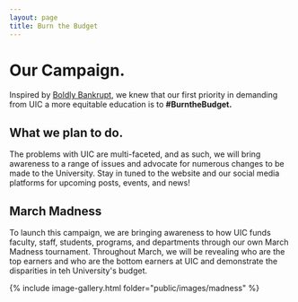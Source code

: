 ```yaml
---
layout: page
title: Burn the Budget
---
```


# Our Campaign.   
Inspired by [Boldly Bankrupt](https://boldlybankrupt.cargo.site/), we knew that our first priority in demanding from UIC a more equitable education is to **#BurntheBudget.**    

## What we plan to do.   
The problems with UIC are multi-faceted, and as such, we will bring awareness to a range of issues and advocate for numerous changes to be made to the University. Stay in tuned to the website and our social media platforms for upcoming posts, events, and news! 

## March Madness
To launch this campaign, we are bringing awareness to how UIC funds faculty, staff, students, programs, and departments through our own March Madness tournament. Throughout March, we will be revealing who are the top earners and who are the bottom earners at UIC and demonstrate the disparities in teh University's budget.

{% include image-gallery.html folder="public/images/madness" %}
